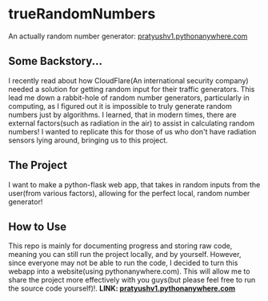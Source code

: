 # trueRandomNumbers
An actually random number generator: [pratyushv1.pythonanywhere.com](https://pratyushv1.pythonanywhere.com/)

## Some Backstory...
I recently read about how CloudFlare(An international security company) needed a solution for getting random input for their traffic generators. This lead me down a rabbit-hole of random number generators, particularly in computing, as I figured out it is impossible to truly generate random numbers just by algorithms. I learned, that in modern times, there are external factors(such as radiation in the air) to assist in calculating random numbers! I wanted to replicate this for those of us who don't have radiation sensors lying around, bringing us to this project.

## The Project
I want to make a python-flask web app, that takes in random inputs from the user(from various factors), allowing for the perfect local, random number generator!

## How to Use
This repo is mainly for documenting progress and storing raw code, meaning you can still run the project locally, and by yourself. However, since everyone may not be able to run the code, I decided to turn this webapp into a website(using pythonanywhere.com). This will allow me to share the project more effectively with you guys(but please feel free to run the source code yourself)!. **LINK: [pratyushv1.pythonanywhere.com](https://pratyushv1.pythonanywhere.com/)**
